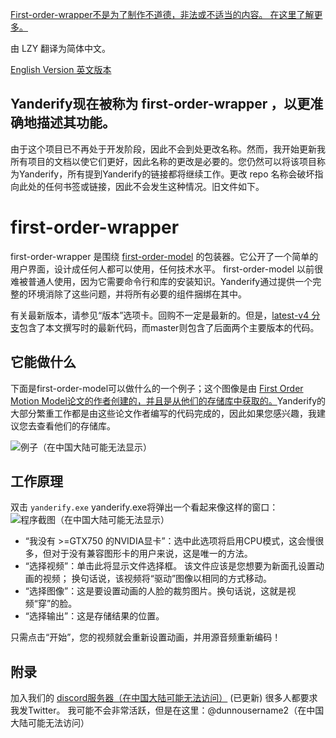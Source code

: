 [First-order-wrapper不是为了制作不道德，非法或不适当的内容。 在这里了解更多。](MANIFESTO.md)

由 LZY 翻译为简体中文。

[English Version 英文版本](README-EN.md)

## Yanderify现在被称为 first-order-wrapper ，以更准确地描述其功能。
由于这个项目已不再处于开发阶段，因此不会到处更改名称。然而，我开始更新我所有项目的文档以使它们更好，因此名称的更改是必要的。您仍然可以将该项目称为Yanderify，所有提到Yanderify的链接都将继续工作。更改 repo 名称会破坏指向此处的任何书签或链接，因此不会发生这种情况。旧文件如下。

# first-order-wrapper
first-order-wrapper 是围绕 [first-order-model](https://github.com/AliaksandrSiarohin/first-order-model) 的包装器。它公开了一个简单的用户界面，设计成任何人都可以使用，任何技术水平。 first-order-model 以前很难被普通人使用，因为它需要命令行和库的安装知识。Yanderify通过提供一个完整的环境消除了这些问题，并将所有必要的组件捆绑在其中。

有关最新版本，请参见“版本”选项卡。回购不一定是最新的。但是，[latest-v4 分支](https://github.com/dunnousername/yanderifier/tree/latest-v4)包含了本文撰写时的最新代码，而master则包含了后面两个主要版本的代码。

## 它能做什么

下面是first-order-model可以做什么的一个例子；这个图像是由 [First Order Motion Model论文的作者创建的，并且是从他们的存储库中获取的。](https://github.com/AliaksandrSiarohin/first-order-model)Yanderify的大部分繁重工作都是由这些论文作者编写的代码完成的，因此如果您感兴趣，我建议您去查看他们的存储库。

![例子（在中国大陆可能无法显示）](https://github.com/AliaksandrSiarohin/first-order-model/raw/master/sup-mat/relative-demo.gif)

## 工作原理

双击 `yanderify.exe` yanderify.exe将弹出一个看起来像这样的窗口：
![程序截图（在中国大陆可能无法显示）](readme_mats/ss1.png)

- “我没有 >=GTX750 的NVIDIA显卡”：选中此选项将启用CPU模式，这会慢很多，但对于没有兼容图形卡的用户来说，这是唯一的方法。
- “选择视频”：单击此将显示文件选择框。 该文件应该是您想要为新面孔设置动画的视频； 换句话说，该视频将“驱动”图像以相同的方式移动。
- “选择图像”：这是要设置动画的人脸的裁剪图片。换句话说，这就是视频“穿”的脸。
- “选择输出”：这是存储结果的位置。

只需点击“开始”，您的视频就会重新设置动画，并用源音频重新编码！

## 附录

加入我们的 [discord服务器（在中国大陆可能无法访问）](https://discord.gg/eEvTzRP) (已更新)
很多人都要求我发Twitter。 我可能不会非常活跃，但是在这里：@dunnousername2（在中国大陆可能无法访问）
